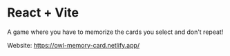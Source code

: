 # React + Vite

A game where you have to memorize the cards you select and don't repeat!

Website: https://owl-memory-card.netlify.app/
